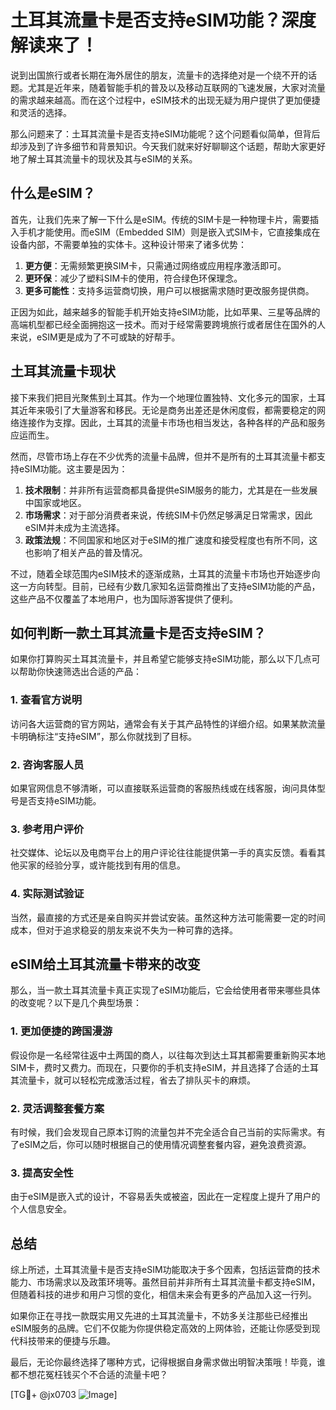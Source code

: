 # 土耳其流量卡是否支持eSIM功能？深度解读来了！

说到出国旅行或者长期在海外居住的朋友，流量卡的选择绝对是一个绕不开的话题。尤其是近年来，随着智能手机的普及以及移动互联网的飞速发展，大家对流量的需求越来越高。而在这个过程中，eSIM技术的出现无疑为用户提供了更加便捷和灵活的选择。

那么问题来了：土耳其流量卡是否支持eSIM功能呢？这个问题看似简单，但背后却涉及到了许多细节和背景知识。今天我们就来好好聊聊这个话题，帮助大家更好地了解土耳其流量卡的现状及其与eSIM的关系。

## 什么是eSIM？

首先，让我们先来了解一下什么是eSIM。传统的SIM卡是一种物理卡片，需要插入手机才能使用。而eSIM（Embedded SIM）则是嵌入式SIM卡，它直接集成在设备内部，不需要单独的实体卡。这种设计带来了诸多优势：

1. **更方便**：无需频繁更换SIM卡，只需通过网络或应用程序激活即可。
2. **更环保**：减少了塑料SIM卡的使用，符合绿色环保理念。
3. **更多可能性**：支持多运营商切换，用户可以根据需求随时更改服务提供商。

正因为如此，越来越多的智能手机开始支持eSIM功能，比如苹果、三星等品牌的高端机型都已经全面拥抱这一技术。而对于经常需要跨境旅行或者居住在国外的人来说，eSIM更是成为了不可或缺的好帮手。

## 土耳其流量卡现状

接下来我们把目光聚焦到土耳其。作为一个地理位置独特、文化多元的国家，土耳其近年来吸引了大量游客和移民。无论是商务出差还是休闲度假，都需要稳定的网络连接作为支撑。因此，土耳其的流量卡市场也相当发达，各种各样的产品和服务应运而生。

然而，尽管市场上存在不少优秀的流量卡品牌，但并不是所有的土耳其流量卡都支持eSIM功能。这主要是因为：

1. **技术限制**：并非所有运营商都具备提供eSIM服务的能力，尤其是在一些发展中国家或地区。
2. **市场需求**：对于部分消费者来说，传统SIM卡仍然足够满足日常需求，因此eSIM并未成为主流选择。
3. **政策法规**：不同国家和地区对于eSIM的推广速度和接受程度也有所不同，这也影响了相关产品的普及情况。

不过，随着全球范围内eSIM技术的逐渐成熟，土耳其的流量卡市场也开始逐步向这一方向转型。目前，已经有少数几家知名运营商推出了支持eSIM功能的产品，这些产品不仅覆盖了本地用户，也为国际游客提供了便利。

## 如何判断一款土耳其流量卡是否支持eSIM？

如果你打算购买土耳其流量卡，并且希望它能够支持eSIM功能，那么以下几点可以帮助你快速筛选出合适的产品：

### 1. 查看官方说明

访问各大运营商的官方网站，通常会有关于其产品特性的详细介绍。如果某款流量卡明确标注“支持eSIM”，那么你就找到了目标。

### 2. 咨询客服人员

如果官网信息不够清晰，可以直接联系运营商的客服热线或在线客服，询问具体型号是否支持eSIM功能。

### 3. 参考用户评价

社交媒体、论坛以及电商平台上的用户评论往往能提供第一手的真实反馈。看看其他买家的经验分享，或许能找到有用的信息。

### 4. 实际测试验证

当然，最直接的方式还是亲自购买并尝试安装。虽然这种方法可能需要一定的时间成本，但对于追求稳妥的朋友来说不失为一种可靠的选择。

## eSIM给土耳其流量卡带来的改变

那么，当一款土耳其流量卡真正实现了eSIM功能后，它会给使用者带来哪些具体的改变呢？以下是几个典型场景：

### 1. 更加便捷的跨国漫游

假设你是一名经常往返中土两国的商人，以往每次到达土耳其都需要重新购买本地SIM卡，费时又费力。而现在，只要你的手机支持eSIM，并且选择了合适的土耳其流量卡，就可以轻松完成激活过程，省去了排队买卡的麻烦。

### 2. 灵活调整套餐方案

有时候，我们会发现自己原本订购的流量包并不完全适合自己当前的实际需求。有了eSIM之后，你可以随时根据自己的使用情况调整套餐内容，避免浪费资源。

### 3. 提高安全性

由于eSIM是嵌入式的设计，不容易丢失或被盗，因此在一定程度上提升了用户的个人信息安全。

## 总结

综上所述，土耳其流量卡是否支持eSIM功能取决于多个因素，包括运营商的技术能力、市场需求以及政策环境等。虽然目前并非所有土耳其流量卡都支持eSIM，但随着科技的进步和用户习惯的变化，相信未来会有更多的产品加入这一行列。

如果你正在寻找一款既实用又先进的土耳其流量卡，不妨多关注那些已经推出eSIM服务的品牌。它们不仅能为你提供稳定高效的上网体验，还能让你感受到现代科技带来的便捷与乐趣。

最后，无论你最终选择了哪种方式，记得根据自身需求做出明智决策哦！毕竟，谁都不想花冤枉钱买个不合适的流量卡吧？

[TG💪+ @jx0703 ![Image](https://github.com/user-attachments/assets/dbca1d08-cadb-493c-b0ec-ad6f7a83f270)]